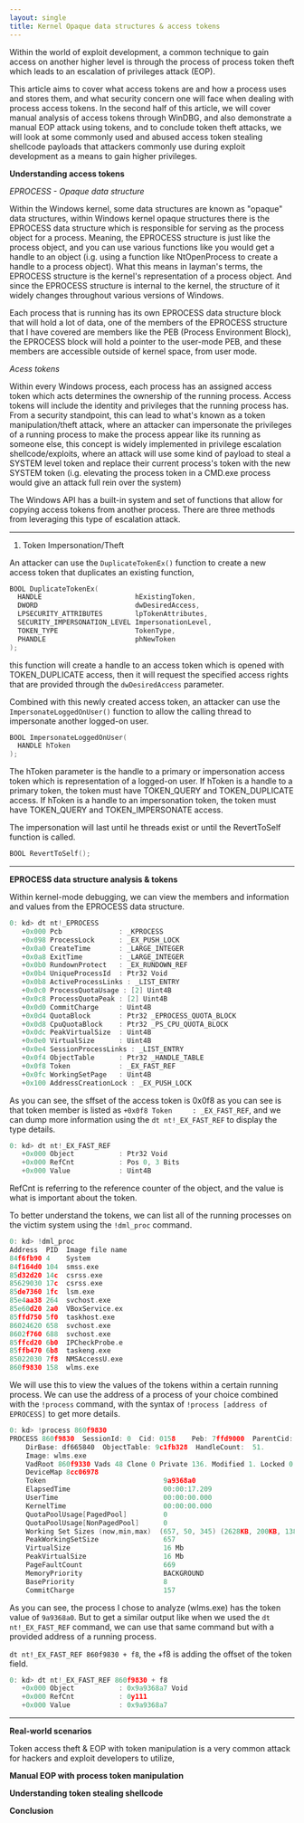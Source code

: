 ```yaml
---
layout: single
title: Kernel Opaque data structures & access tokens
---
```


Within the world of exploit development, a common technique to gain access on another higher level is through the process of process token theft which leads to an escalation of privileges attack (EOP).

This article aims to cover what access tokens are and how a process uses and stores them, and what security concern one will face when dealing with process access tokens. In the second half of this article, we will cover manual analysis of access tokens through WinDBG, and also demonstrate a manual EOP attack using tokens, and to conclude token theft attacks, we will look at some commonly used and abused access token stealing shellcode payloads that attackers commonly use during exploit development as a means to gain higher privileges.

**Understanding access tokens**

*EPROCESS - Opaque data structure* 

Within the Windows kernel, some data structures are known as "opaque" data structures, within Windows kernel opaque structures there is the EPROCESS data structure which is responsible for serving as the process object for a process. Meaning, the EPROCESS structure is just like the process object, and you can use various functions like you would get a handle to an object (i.g. using a function like NtOpenProcess to create a handle to a process object). What this means in layman's terms, the EPROCESS structure is the kernel's representation of a process object. And since the EPROCESS structure is internal to the kernel, the structure of it widely changes throughout various versions of Windows. 

Each process that is running has its own EPROCESS data structure block that will hold a lot of data, one of the members of the EPROCESS structure that I have covered are members like the PEB (Process Environment Block), the EPROCESS block will hold a pointer to the user-mode PEB, and these members are accessible outside of kernel space, from user mode.

*Acess tokens*

Within every Windows process, each process has an assigned access token which acts determines the ownership of the running process. Access tokens will include the identity and privileges that the running process has. From a security standpoint, this can lead to what's known as a token manipulation/theft attack, where an attacker can impersonate the privileges of a running process to make the process appear like its running as someone else, this concept is widely implemented in privilege escalation shellcode/exploits, where an attack will use some kind of payload to steal a SYSTEM level token and replace their current process's token with the new SYSTEM token (i.g. elevating the process token in a CMD.exe process would give an attack full rein over the system)

The Windows API has a built-in system and set of functions that allow for copying access tokens from another process. There are three methods from leveraging this type of escalation attack.

----

1. Token Impersonation/Theft

An attacker can use the `DuplicateTokenEx()` function to create a new access token that duplicates an existing function,

```C++
BOOL DuplicateTokenEx(
  HANDLE                       hExistingToken,
  DWORD                        dwDesiredAccess,
  LPSECURITY_ATTRIBUTES        lpTokenAttributes,
  SECURITY_IMPERSONATION_LEVEL ImpersonationLevel,
  TOKEN_TYPE                   TokenType,
  PHANDLE                      phNewToken
);
```
this function will create a handle to an access token which is opened with TOKEN_DUPLICATE access, then it will request the specified access rights that are provided through the `dwDesiredAccess` parameter.

Combined with this newly created access token, an attacker can use the `ImpersonateLoggedOnUser()` function to allow the calling thread to impersonate another logged-on user.

```C++
BOOL ImpersonateLoggedOnUser(
  HANDLE hToken
);
```

The hToken parameter is the handle to a primary or impersonation access token which is representation of a logged-on user. If hToken is a handle to a primary token, the token must have TOKEN_QUERY and TOKEN_DUPLICATE access. If hToken is a handle to an impersonation token, the token must have TOKEN_QUERY and TOKEN_IMPERSONATE access.

The impersonation will last until he threads exist or until the RevertToSelf function is called. 


```C++
BOOL RevertToSelf();
```

----

**EPROCESS data structure analysis & tokens**

Within kernel-mode debugging, we can view the members and information and values from the EPROCESS data structure.

```C++
0: kd> dt nt!_EPROCESS
   +0x000 Pcb              : _KPROCESS
   +0x098 ProcessLock      : _EX_PUSH_LOCK
   +0x0a0 CreateTime       : _LARGE_INTEGER
   +0x0a8 ExitTime         : _LARGE_INTEGER
   +0x0b0 RundownProtect   : _EX_RUNDOWN_REF
   +0x0b4 UniqueProcessId  : Ptr32 Void
   +0x0b8 ActiveProcessLinks : _LIST_ENTRY
   +0x0c0 ProcessQuotaUsage : [2] Uint4B
   +0x0c8 ProcessQuotaPeak : [2] Uint4B
   +0x0d0 CommitCharge     : Uint4B
   +0x0d4 QuotaBlock       : Ptr32 _EPROCESS_QUOTA_BLOCK
   +0x0d8 CpuQuotaBlock    : Ptr32 _PS_CPU_QUOTA_BLOCK
   +0x0dc PeakVirtualSize  : Uint4B
   +0x0e0 VirtualSize      : Uint4B
   +0x0e4 SessionProcessLinks : _LIST_ENTRY
   +0x0f4 ObjectTable      : Ptr32 _HANDLE_TABLE
   +0x0f8 Token            : _EX_FAST_REF
   +0x0fc WorkingSetPage   : Uint4B
   +0x100 AddressCreationLock : _EX_PUSH_LOCK
```
As you can see, the sffset of the access token is 0x0f8 as you can see is that token member is listed as `+0x0f8 Token     : _EX_FAST_REF`, and we can dump more information using the `dt nt!_EX_FAST_REF` to display the type details.

```C++
0: kd> dt nt!_EX_FAST_REF
   +0x000 Object           : Ptr32 Void
   +0x000 RefCnt           : Pos 0, 3 Bits
   +0x000 Value            : Uint4B
```
RefCnt is referring to the reference counter of the object, and the value is what is important about the token.

To better understand the tokens, we can list all of the running processes on the victim system using the `!dml_proc` command. 

```C++
0: kd> !dml_proc
Address  PID  Image file name
84f6fb90 4    System         
84f164d0 104  smss.exe       
85d32d20 14c  csrss.exe      
85629030 17c  csrss.exe      
85de7360 1fc  lsm.exe        
85e4aa38 264  svchost.exe    
85e60d20 2a0  VBoxService.ex 
85ffd750 5f0  taskhost.exe   
86024620 658  svchost.exe    
8602f760 688  svchost.exe    
85ffcd20 6b0  IPCheckProbe.e 
85ffb470 6b8  taskeng.exe    
85022030 7f8  NMSAccessU.exe 
860f9830 158  wlms.exe      
```

We will use this to view the values of the tokens within a certain running process. We can use the address of a process of your choice combined with the `!process` command, with the syntax of `!process [address of EPROCESS]` to get more details. 

```C++
0: kd> !process 860f9830
PROCESS 860f9830  SessionId: 0  Cid: 0158    Peb: 7ffd9000  ParentCid: 01ec
    DirBase: df665840  ObjectTable: 9c1fb328  HandleCount:  51.
    Image: wlms.exe
    VadRoot 860f9330 Vads 48 Clone 0 Private 136. Modified 1. Locked 0.
    DeviceMap 8cc06978
    Token                             9a9368a0
    ElapsedTime                       00:00:17.209
    UserTime                          00:00:00.000
    KernelTime                        00:00:00.000
    QuotaPoolUsage[PagedPool]         0
    QuotaPoolUsage[NonPagedPool]      0
    Working Set Sizes (now,min,max)  (657, 50, 345) (2628KB, 200KB, 1380KB)
    PeakWorkingSetSize                657
    VirtualSize                       16 Mb
    PeakVirtualSize                   16 Mb
    PageFaultCount                    669
    MemoryPriority                    BACKGROUND
    BasePriority                      8
    CommitCharge                      157
 ```
As you can see, the process I chose to analyze (wlms.exe) has the token value of `9a9368a0`. But to get a similar output like when we used the `dt nt!_EX_FAST_REF` command, we can use that same command but with a provided address of a running process.

`dt nt!_EX_FAST_REF 860f9830 + f8`, the +f8 is adding the offset of the token field.

```C++
0: kd> dt nt!_EX_FAST_REF 860f9830 + f8
   +0x000 Object           : 0x9a9368a7 Void
   +0x000 RefCnt           : 0y111
   +0x000 Value            : 0x9a9368a7
```

----

**Real-world scenarios**

Token access theft & EOP with token manipulation is a very common attack for hackers and exploit developers to utilize, 

**Manual EOP with process token manipulation**

**Understanding token stealing shellcode**

**Conclusion**

